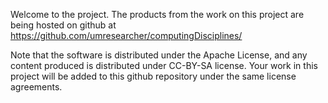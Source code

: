 Welcome to the project. The products from the work on this project are being hosted on github at  https://github.com/umresearcher/computingDisciplines/  

Note that the software is distributed under the Apache License, and any content produced is distributed under CC-BY-SA license. Your work in this project will be added to 
this github repository under the same license agreements.
